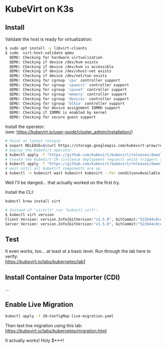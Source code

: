 # KubeVirt on K3s

## Install

Validate the host is ready for virtualization:

```bash
$ sudo apt install -y libvirt-clients
$ sudo  virt-host-validate qemu
  QEMU: Checking for hardware virtualization                                 : PASS
  QEMU: Checking if device /dev/kvm exists                                   : PASS
  QEMU: Checking if device /dev/kvm is accessible                            : PASS
  QEMU: Checking if device /dev/vhost-net exists                             : PASS
  QEMU: Checking if device /dev/net/tun exists                               : PASS
  QEMU: Checking for cgroup 'cpu' controller support                         : PASS
  QEMU: Checking for cgroup 'cpuacct' controller support                     : PASS
  QEMU: Checking for cgroup 'cpuset' controller support                      : PASS
  QEMU: Checking for cgroup 'memory' controller support                      : PASS
  QEMU: Checking for cgroup 'devices' controller support                     : PASS
  QEMU: Checking for cgroup 'blkio' controller support                       : PASS
  QEMU: Checking for device assignment IOMMU support                         : PASS
  QEMU: Checking if IOMMU is enabled by kernel                               : PASS
  QEMU: Checking for secure guest support                                    : WARN (Unknown if this platform has Secure Guest support)
```

Install the operator:  
(see: <https://kubevirt.io/user-guide/cluster_admin/installation/>)

```bash
# Point at latest release
$ export RELEASE=$(curl https://storage.googleapis.com/kubevirt-prow/release/kubevirt/kubevirt/stable.txt)
# Deploy the KubeVirt operator
$ kubectl apply -f "https://github.com/kubevirt/kubevirt/releases/download/${RELEASE}/kubevirt-operator.yaml"
# Create the KubeVirt CR (instance deployment request) which triggers the actual installation
$ kubectl apply -f "https://github.com/kubevirt/kubevirt/releases/download/${RELEASE}/kubevirt-cr.yaml"
# wait until all KubeVirt components are up
$ kubectl -n kubevirt wait kubevirt kubevirt --for condition=Available
```

Well I'll be danged... that actually worked on the first try.

Install the CLI:

```bash
kubectl krew install virt

# Instead of "virtclt" run "kubectl virt":
$ kubectl virt version
Client Version: version.Info{GitVersion:"v1.5.0", GitCommit:"522b44c0ce8d1909618324cb083d69e5c7a0a234", GitTreeState:"clean", BuildDate:"2025-03-13T18:12:11Z", GoVersion:"go1.23.4 X:nocoverageredesign", Compiler:"gc", Platform:"linux/amd64"}
Server Version: version.Info{GitVersion:"v1.5.0", GitCommit:"522b44c0ce8d1909618324cb083d69e5c7a0a234", GitTreeState:"clean", BuildDate:"2025-03-13T19:53:21Z", GoVersion:"go1.23.4 X:nocoverageredesign", Compiler:"gc", Platform:"linux/amd64"}
```

## Test

It even works, too... at least at a basic level.  Run through the lab here to verify:  
<https://kubevirt.io/labs/kubernetes/lab1>

## Install Container Data Importer (CDI)

...

## Enable Live Migration

```bash
kubectl apply -f 20-ConfigMap-live-migration.yaml
```

Then test live migration using this lab:  
<https://kubevirt.io/labs/kubernetes/migration.html>

It actually works!  Holy $***!
